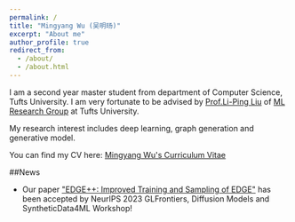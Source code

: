 ```yaml
---
permalink: /
title: "Mingyang Wu (吴明旸)"
excerpt: "About me"
author_profile: true
redirect_from: 
  - /about/
  - /about.html
---
```


I am a second year master student from department of Computer Science, Tufts University. I am very fortunate to be advised by [Prof.Li-Ping Liu](https://www.eecs.tufts.edu/~liulp/) of [ML Research Group](https://www.cs.tufts.edu/research/ml/) at Tufts University.

My research interest includes deep learning, graph generation and generative model.

You can find my CV here: [Mingyang Wu's Curriculum Vitae](../assets/MingyangWu_cv.pdf)

##News
* Our paper ["EDGE++: Improved Training and Sampling of EDGE"](https://arxiv.org/abs/2310.14441) has been accepted by NeurIPS 2023 GLFrontiers, Diffusion Models and SyntheticData4ML Workshop!

